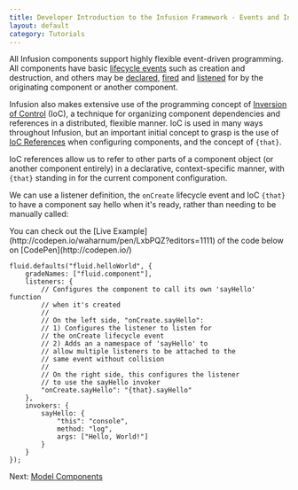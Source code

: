 ```yaml
---
title: Developer Introduction to the Infusion Framework - Events and Inversion of Control
layout: default
category: Tutorials
---
```


All Infusion components support highly flexible event-driven programming. All components have basic [lifecycle events](../ComponentLifecycle.md) such as creation and destruction, and others may be [declared](../InfusionEventSystem.md#declaring-an-event-on-a-component), [fired](../InfusionEventSystem.md#using-events-and-listeners-procedurally) and [listened](../InfusionEventSystem.md#registering-a-listener-to-an-event) for by the originating component or another component.

Infusion also makes extensive use of the programming concept of [Inversion of Control](../FrameworkConcepts.md#ioc) (IoC), a technique for organizing component dependencies and references in a distributed, flexible manner. IoC is used in many ways throughout Infusion, but an important initial concept to grasp is the use of [IoC References](../IoCReferences.md) when configuring components, and the concept of `{that}`.

IoC references allow us to refer to other parts of a component object (or another component entirely) in a declarative, context-specific manner, with `{that}` standing in for the current component configuration.

We can use a listener definition, the `onCreate` lifecycle event and IoC `{that}` to have a component say hello when it's ready, rather than needing to be manually called:

<div class="infusion-docs-note">You can check out the [Live Example](http://codepen.io/waharnum/pen/LxbPQZ?editors=1111) of the code below on [CodePen](http://codepen.io/)</div>

```
fluid.defaults("fluid.helloWorld", {
    gradeNames: ["fluid.component"],
    listeners: {
        // Configures the component to call its own 'sayHello' function
        // when it's created
        //
        // On the left side, "onCreate.sayHello":
        // 1) Configures the listener to listen for
        // the onCreate lifecycle event
        // 2) Adds an a namespace of 'sayHello' to
        // allow multiple listeners to be attached to the
        // same event without collision
        //
        // On the right side, this configures the listener
        // to use the sayHello invoker
        "onCreate.sayHello": "{that}.sayHello"
    },
    invokers: {
        sayHello: {
            "this": "console",
            method: "log",
            args: ["Hello, World!"]
        }
    }
});
```

Next: [Model Components](DeveloperIntroductionToInfusionFramework-ModelsAndModelComponents.html)
